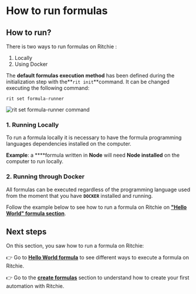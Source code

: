 # How to run formulas

## How to run?

There is two ways to run formulas on Ritchie :

1. Locally
2. Using Docker

The **default formulas execution method** has been defined during the initialization step with the**`rit init`**command. It can be changed executing the following command:

```text
rit set formula-runner
```

![rit set formula-runner command](../../.gitbook/assets/large-gif-1374x404-.gif)

### 1. Running Locally

To run a formula locally it is necessary to have the formula programming languages dependencies installed on the computer.

**Example**: a ****formula written in **Node** will need **Node installed** on the computer to run locally.   


### 2. Running through Docker

All formulas can be executed regardless of the programming language used from the moment that you have **`DOCKER`** installed and running.

Follow the example below to see how to run a formula on Ritchie on [**"Hello World" formula section**](commands.md).

## Next steps 

On this section, you saw how to run a formula on Ritchie:

👉 Go to [**Hello World formula**](commands.md) to see different ways to execute a formula on Ritchie. 

👉 Go to the [**create formulas**](../how-to-create-formulas.md) section to understand how to create your first automation with Ritchie.

